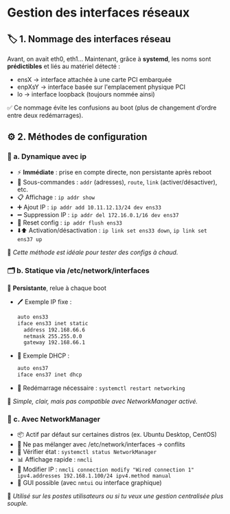 # Gestion des interfaces réseaux

## **🏷️ 1. Nommage des interfaces réseau**

Avant, on avait eth0, eth1… Maintenant, grâce à **systemd**, les noms sont **prédictibles** et liés au matériel détecté :

- ensX → interface attachée à une carte PCI embarquée
- enpXsY → interface basée sur l'emplacement physique PCI
- lo → interface loopback (toujours nommée ainsi)

✅ Ce nommage évite les confusions au boot (plus de changement d’ordre entre deux redémarrages).



## **⚙️ 2. Méthodes de configuration**

### **🔁 a. Dynamique avec ip**

- ⚡ **Immédiate** : prise en compte directe, non persistante après reboot
- 🔨 Sous-commandes : `addr` (adresses), `route`, `link` (activer/désactiver), etc.
- 📋 Affichage : `ip addr show`
- ➕ Ajout IP : `ip addr add 10.11.12.13/24 dev ens33`
- ➖ Suppression IP : `ip addr del 172.16.0.1/16 dev ens37`
- 🧹 Reset config : `ip addr flush ens33`
- ⬇️⬆️ Activation/désactivation : `ip link set ens33 down`, `ip link set ens37 up`

🧠 *Cette méthode est idéale pour tester des configs à chaud.*



### **🗂️ b. Statique via /etc/network/interfaces**

🧷 **Persistante**, relue à chaque boot

- 🖊️ Exemple IP fixe :
  ```bash
  auto ens33
  iface ens33 inet static
    address 192.168.66.6
    netmask 255.255.0.0
    gateway 192.168.66.1
  ```

- 🔁 Exemple DHCP :
   ```bash
  auto ens37
  iface ens37 inet dhcp
   ```

- 🔄 Redémarrage nécessaire : `systemctl restart networking`

🔎 *Simple, clair, mais pas compatible avec NetworkManager activé.*



### **🧠 c. Avec NetworkManager**

- 📦 Actif par défaut sur certaines distros (ex. Ubuntu Desktop, CentOS)
- 🔗 Ne pas mélanger avec /etc/network/interfaces → conflits
- 🧪 Vérifier état : `systemctl status NetworkManager`
- 📊 Affichage rapide : `nmcli`
- 🧬 Modifier IP : `nmcli connection modify "Wired connection 1" ipv4.addresses 192.168.1.100/24 ipv4.method manual`
- 🧩 GUI possible (avec `nmtui` ou interface graphique)

🎯 *Utilisé sur les postes utilisateurs ou si tu veux une gestion centralisée plus souple.*


